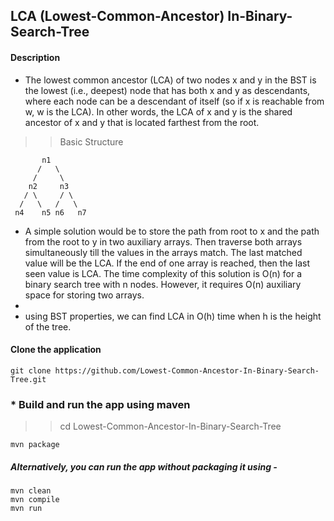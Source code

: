 ## LCA  (Lowest-Common-Ancestor) In-Binary-Search-Tree
####  Description
* The lowest common ancestor (LCA) of two nodes x and y in the BST is the lowest (i.e., deepest) node that has both x and y as descendants, where each node can be a descendant of itself (so if x is reachable from w, w is the LCA). In other words, the LCA of x and y is the shared ancestor of x and y that is located farthest from the root.

>> Basic Structure
 ```` 
        n1
       /   \
      /     \
     n2     n3
    / \     / \
   /   \   /   \
  n4    n5 n6   n7
````

* A simple solution would be to store the path from root to x and the path from the root to y in two auxiliary arrays. Then traverse both arrays simultaneously till the values in the arrays match. The last matched value will be the LCA. If the end of one array is reached, then the last seen value is LCA. The time complexity of this solution is O(n) for a binary search tree with n nodes. However, it requires O(n) auxiliary space for storing two arrays.
*
* using BST properties, we can find LCA in O(h) time when h is the height of the tree.

#### Clone the application
``````
git clone https://github.com/Lowest-Common-Ancestor-In-Binary-Search-Tree.git
``````

### *  Build and run the app using maven

>> cd Lowest-Common-Ancestor-In-Binary-Search-Tree
> 
````
mvn package
````


##### Alternatively, you can run the app without packaging it using -
````
mvn clean
mvn compile
mvn run
````